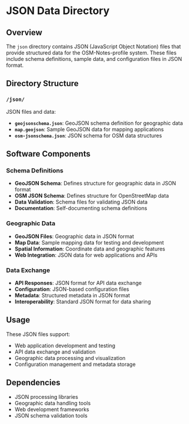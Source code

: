 # JSON Data Directory

## Overview
The `json` directory contains JSON (JavaScript Object Notation) files that provide 
structured data for the OSM-Notes-profile system. These files include schema 
definitions, sample data, and configuration files in JSON format.

## Directory Structure

### `/json/`
JSON files and data:
- **`geojsonschema.json`**: GeoJSON schema definition for geographic data
- **`map.geojson`**: Sample GeoJSON data for mapping applications
- **`osm-jsonschema.json`**: JSON schema for OSM data structures

## Software Components

### Schema Definitions
- **GeoJSON Schema**: Defines structure for geographic data in JSON format
- **OSM JSON Schema**: Defines structure for OpenStreetMap data
- **Data Validation**: Schema files for validating JSON data
- **Documentation**: Self-documenting schema definitions

### Geographic Data
- **GeoJSON Files**: Geographic data in JSON format
- **Map Data**: Sample mapping data for testing and development
- **Spatial Information**: Coordinate data and geographic features
- **Web Integration**: JSON data for web applications and APIs

### Data Exchange
- **API Responses**: JSON format for API data exchange
- **Configuration**: JSON-based configuration files
- **Metadata**: Structured metadata in JSON format
- **Interoperability**: Standard JSON format for data sharing

## Usage
These JSON files support:
- Web application development and testing
- API data exchange and validation
- Geographic data processing and visualization
- Configuration management and metadata storage

## Dependencies
- JSON processing libraries
- Geographic data handling tools
- Web development frameworks
- JSON schema validation tools 

